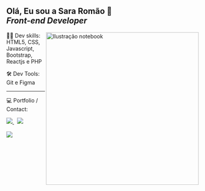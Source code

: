 

<!--
**Sara01romao/Sara01romao** is a ✨ _special_ ✨ repository because its `README.md` (this file) appears on your GitHub profile.-->




## Olá, Eu sou a Sara Romão :wave: <br> <em>   Front-end Developer</em>
  
 <img src="https://user-images.githubusercontent.com/46323667/167675818-6774373c-e6b5-48f3-a552-e83413f16680.svg" min-width="300px" max-width="300px" width="400px" align="right" alt="Ilustração notebook">
  
<div>
 
  
:woman_technologist: Dev skills:  HTML5, CSS, Javascript, Bootstrap, Reactjs e PHP
 

    
:hammer_and_wrench: Dev Tools: Git e Figma
  
 <hr>
  
  💻  Portfolio / Contact: <br>
  <div style="margin-top: 10px">
    <a href="https://sara01romao.github.io/portfolio/"  target="_blank">
      <img src="https://img.shields.io/badge/Portfolio-%23000000.svg?style=for-the-badge&logo=firefox&logoColor=#FF7139" />
    </a>
    &nbsp;  
    <a href="https://www.linkedin.com/in/sara-rom%C3%A3o-abbb8917b/"  target="_blank">
      <img src="https://img.shields.io/badge/LinkedIn-0077B5?style=for-the-badge&logo=linkedin&logoColor=white" />
    </a>
     </div>
 </div>
 
<br>

<img src="https://badges.krynn.dev/email?address=sara-romao.live.com">





